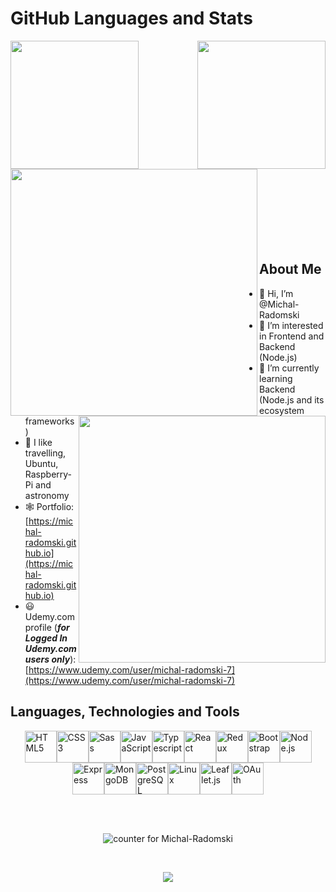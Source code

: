 # GitHub Languages and Stats

<a href="https://github.com/Michal-Radomski">
  <img align="left" style="height: 205px" src="https://github-readme-stats.vercel.app/api/top-langs/?username=Michal-Radomski&layout=compact&langs_count=10&theme=buefy" />
</a>
<a href="https://github.com/Michal-Radomski">
  <img align="right" style="height: 205px" src="https://github-readme-stats.vercel.app/api/?username=Michal-Radomski&count_private=true&theme=buefy&showicons=true&hide_rank=true" />
</a>

</br></br></br></br></br></br></br></br></br></br>

<a href="https://github.com/Michal-Radomski/MERN_with_Stripe_and_Sendgrid">
  <img align="left" width="395" src="https://github-readme-stats.vercel.app/api/pin/?username=Michal-Radomski&repo=MERN_with_Stripe_and_Sendgrid"/>
</a>
<a href="https://github.com/Michal-Radomski/MarsInfo_App">
  <img align="right" width="395" src="https://github-readme-stats.vercel.app/api/pin/?username=Michal-Radomski&repo=MarsInfo_App"/>
</a>

</br></br></br></br></br></br></br></br>

## About Me

- :wave: Hi, I’m @Michal-Radomski
- 👀 I’m interested in Frontend and Backend (Node.js)
- :brain: I’m currently learning Backend (Node.js and its ecosystem frameworks)
- :milky_way: I like travelling, Ubuntu, Raspberry-Pi and astronomy
- :spider_web: Portfolio: [https://michal-radomski.github.io](https://michal-radomski.github.io)
- 😃 Udemy.com profile (**_for Logged In Udemy.com users only_**):
  [https://www.udemy.com/user/michal-radomski-7](https://www.udemy.com/user/michal-radomski-7)

## Languages, Technologies and Tools

<div style="display: flex; flex-direction: row; flex-wrap: wrap; justify-content: center; align-items: center; align-content:center, gap: 5px">
<a href="https://www.w3.org/TR/html5/" title="HTML5"><img src="https://github.com/get-icon/geticon/raw/master/icons/html-5.svg" alt="HTML5" width="51px" height="51px"></a>
<a href="https://www.w3.org/TR/CSS/" title="CSS3"><img src="https://github.com/get-icon/geticon/raw/master/icons/css-3.svg" alt="CSS3" width="51px" height="51px"></a>
<a href="https://sass-lang.com/" title="Sass"><img src="https://github.com/get-icon/geticon/raw/master/icons/sass.svg" alt="Sass" width="51px" height="51px"></a>
<a href="https://developer.mozilla.org/en-US/docs/Web/JavaScript" title="JavaScript"><img src="https://github.com/get-icon/geticon/raw/master/icons/javascript.svg" alt="JavaScript" width="51px" height="51px"></a>
<a href="https://www.typescriptlang.org/" title="Typescript"><img src="https://github.com/get-icon/geticon/raw/master/icons/typescript-icon.svg" alt="Typescript" width="51px" height="51px"></a>
<a href="https://reactjs.org/" title="React"><img src="https://github.com/get-icon/geticon/raw/master/icons/react.svg" alt="React" width="51px" height="51px"></a>
<a href="https://redux.js.org/" title="Redux"><img src="https://github.com/get-icon/geticon/raw/master/icons/redux.svg" alt="Redux" width="51px" height="51px"></a>
<!-- <a href="https://jquery.com/" title="jQuery"><img src="https://github.com/get-icon/geticon/raw/master/icons/jquery-icon.svg" alt="jQuery" width="51px" height="51px"></a> -->
<!-- <a href="https://material-ui.com/" title="Material UI"><img src="https://github.com/get-icon/geticon/raw/master/icons/material-ui.svg" alt="Material UI" width="51px" height="51px"></a> -->
<a href="https://getbootstrap.com/" title="Bootstrap"><img src="https://github.com/get-icon/geticon/raw/master/icons/bootstrap.svg" alt="Bootstrap" width="51px" height="51px"></a>
<a href="https://nodejs.org/" title="Node.js"><img src="https://github.com/get-icon/geticon/raw/master/icons/nodejs-icon.svg" alt="Node.js" width="51px" height="51px"></a>
<a href="https://expressjs.com/" title="Express"><img src="https://github.com/get-icon/geticon/raw/master/icons/express.svg" alt="Express" width="51px" height="51px"></a>
<a href="https://www.mongodb.org/" title="MongoDB"><img src="https://github.com/get-icon/geticon/raw/master/icons/mongodb-icon.svg" alt="MongoDB" width="51px" height="51px"></a>
<!-- <a href="https://dev.mysql.com/" title="MySQL"><img src="https://github.com/get-icon/geticon/raw/master/icons/mysql.svg" alt="MySQL" width="51px" height="51px"></a> -->
<a href="https://www.postgresql.org/" title="PostgreSQL"><img src="https://github.com/get-icon/geticon/raw/master/icons/postgresql.svg" alt="PostgreSQL" width="51px" height="51px"></a>
<!-- <a href="https://www.firebase.com/" title="Firebase"><img src="https://github.com/get-icon/geticon/raw/master/icons/firebase.svg" alt="Firebase" width="51px" height="51px"></a> -->
<!-- <a href="https://www.gnu.org/software/bash/" title="Bash"><img src="https://github.com/get-icon/geticon/raw/master/icons/bash.svg" alt="Bash" width="51px" height="51px"></a> -->
<a href="https://www.linuxfoundation.org/" title="Linux"><img src="https://github.com/get-icon/geticon/raw/master/icons/linux-tux.svg" alt="Linux" width="51px" height="51px"></a>
<!-- <a href="https://www.raspberrypi.org/" title="Raspberry Pi"><img src="https://github.com/get-icon/geticon/raw/master/icons/raspberry-pi.svg" alt="Raspberry Pi" width="51px" height="51px"></a> -->
<!-- <a href="https://webpack.js.org/" title="webpack"><img src="https://github.com/get-icon/geticon/raw/master/icons/webpack.svg" alt="webpack" width="51px" height="51px"></a> -->
<!-- <a href="https://jestjs.io/" title="Jest"><img src="https://github.com/get-icon/geticon/raw/master/icons/jest.svg" alt="Jest" width="51px" height="51px"></a> -->
<!-- <a href="https://openlayers.org/" title="OpenLayers"><img src="https://github.com/get-icon/geticon/raw/master/icons/openlayers.svg" alt="OpenLayers" width="51px" height="51px"></a> -->
<a href="https://leafletjs.com/" title="Leaflet.js"><img src="https://github.com/get-icon/geticon/raw/master/icons/leafjet.svg" alt="Leaflet.js" width="51px" height="51px"></a>
<a href="https://oauth.net/" title="OAuth"><img src="https://github.com/get-icon/geticon/raw/master/icons/oauth.svg" alt="OAuth" width="51px" height="51px"></a>
<!-- <a href="https://www.w3.org/Graphics/SVG/" title="SVG"><img src="https://github.com/get-icon/geticon/raw/master/icons/svg.svg" alt="SVG" width="51px" height="51px"></a> -->
</div>

</br></br>

<p align="center">
  <img src="https://komarev.com/ghpvc/?username=Michal-Radomski&color=blueviolet" alt="counter for Michal-Radomski" />
</p>

</br>

<p align="center">
  <a href="https://github.com/Michal-Radomski/Michal-Radomski">
    <img src="https://streak-stats.demolab.com?user=Michal-Radomski&theme=default&date_format=j%20M%5B%20Y%5D"/>
  </a>
</p>
